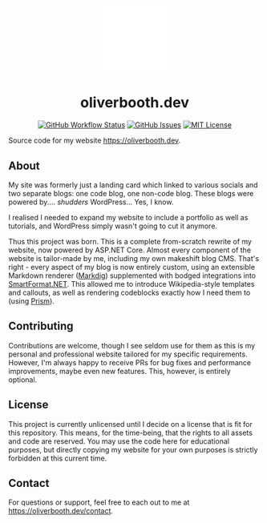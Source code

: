 <h1 align="center"><img src="icon.png"></h1>
<h1 align="center">oliverbooth.dev</h1>
<p align="center">
<a href="https://github.com/oliverbooth/oliverbooth.dev/actions/workflows/dotnet.yml"><img src="https://img.shields.io/github/actions/workflow/status/oliverbooth/oliverbooth.dev/dotnet.yml?style=flat-square" alt="GitHub Workflow Status" title="GitHub Workflow Status"></a>
<a href="https://github.com/oliverbooth/oliverbooth.dev/issues"><img src="https://img.shields.io/github/issues/oliverbooth/oliverbooth.dev?style=flat-square" alt="GitHub Issues" title="GitHub Issues"></a>
<a href="https://github.com/oliverbooth/oliverbooth.dev/blob/master/LICENSE.md"><img src="https://img.shields.io/github/license/oliverbooth/oliverbooth.dev?style=flat-square" alt="MIT License" title="MIT License"></a>
</p>

Source code for my website https://oliverbooth.dev.

## About
My site was formerly just a landing card which linked to various socials and two separate blogs: one code blog, one
non-code blog. These blogs were powered by.... *shudders* WordPress... Yes, I know.

I realised I needed to expand my website to include a portfolio as well as tutorials, and WordPress simply wasn't going
to cut it anymore.

Thus this project was born. This is a complete from-scratch rewrite of my website, now powered by ASP.NET Core. Almost
every component of the website is tailor-made by me, including my own makeshift blog CMS. That's right - every aspect of
my blog is now entirely custom, using an extensible Markdown renderer ([Markdig](https://github.com/xoofx/markdig))
supplemented with bodged integrations into [SmartFormat.NET](https://github.com/axuno/SmartFormat). This allowed me to
introduce Wikipedia-style templates and callouts, as well as rendering codeblocks exactly how I need them to
(using [Prism](https://prismjs.com/)).

## Contributing
Contributions are welcome, though I see seldom use for them as this is my personal and professional website tailored for
my specific requirements. However, I'm always happy to receive PRs for bug fixes and performance improvements, maybe
even new features. This, however, is entirely optional.

## License
This project is currently unlicensed until I decide on a license that is fit for this repository. This means, for the
time-being, that the rights to all assets and code are reserved. You may use the code here for educational purposes, but
directly copying my website for your own purposes is strictly forbidden at this current time.

## Contact
For questions or support, feel free to each out to me at https://oliverbooth.dev/contact.
